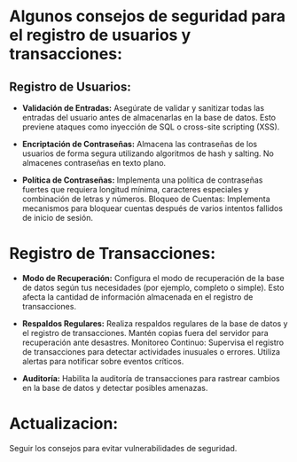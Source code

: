 # Algunos consejos de seguridad para el registro de usuarios y transacciones:

## Registro de Usuarios:
* **Validación de Entradas:** Asegúrate de validar y sanitizar todas las entradas del usuario antes de almacenarlas en la base de datos. Esto previene ataques como inyección de SQL o cross-site scripting (XSS).

* **Encriptación de Contraseñas:** Almacena las contraseñas de los usuarios de forma segura utilizando algoritmos de hash y salting. No almacenes contraseñas en texto plano.

* **Política de Contraseñas:** Implementa una política de contraseñas fuertes que requiera longitud mínima, caracteres especiales y combinación de letras y números.
Bloqueo de Cuentas: Implementa mecanismos para bloquear cuentas después de varios intentos fallidos de inicio de sesión.

# Registro de Transacciones:
* **Modo de Recuperación:** Configura el modo de recuperación de la base de datos según tus necesidades (por ejemplo, completo o simple). Esto afecta la cantidad de información almacenada en el registro de transacciones.

* **Respaldos Regulares:** Realiza respaldos regulares de la base de datos y el registro de transacciones. Mantén copias fuera del servidor para recuperación ante desastres.
Monitoreo Continuo: Supervisa el registro de transacciones para detectar actividades inusuales o errores. Utiliza alertas para notificar sobre eventos críticos.

* **Auditoría:** Habilita la auditoría de transacciones para rastrear cambios en la base de datos y detectar posibles amenazas.

# Actualizacion:
 Seguir los consejos para evitar vulnerabilidades de seguridad.
